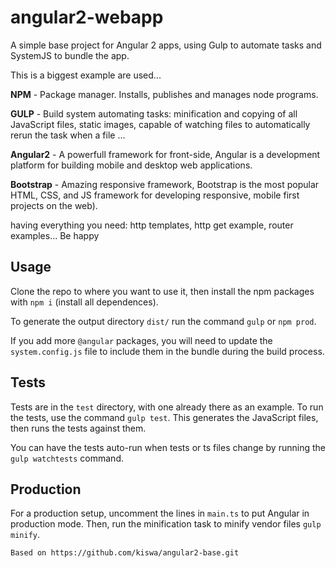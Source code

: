 # angular2-webapp

A simple base project for Angular 2 apps, using Gulp to automate tasks and SystemJS to bundle the app.

This is a biggest example are used...

**NPM** - Package manager. Installs, publishes and manages node programs.

**GULP** - Build system automating tasks: minification and copying of all JavaScript files, static images, capable of watching files to automatically rerun the task when a file ...

**Angular2** - A powerfull framework for front-side, Angular is a development platform for building mobile and desktop web applications.

**Bootstrap** - Amazing responsive framework, Bootstrap is the most popular HTML, CSS, and JS framework for developing responsive, mobile first projects on the web).

having everything you need: http templates, http get example, router examples...
Be happy


## Usage

Clone the repo to where you want to use it, then install the npm packages with `npm i` (install all dependences).

To generate the output directory `dist/` run the command `gulp` or `npm prod`.

If you add more `@angular` packages, you will need to update the `system.config.js` file to include them in the bundle during the build process.

## Tests

Tests are in the `test` directory, with one already there as an example. To run the tests, use the command `gulp test`. This generates the JavaScript files, then runs the tests against them.

You can have the tests auto-run when tests or ts files change by running the `gulp watchtests` command.

## Production

For a production setup, uncomment the lines in `main.ts` to put Angular in production mode. Then, run the minification task to minify vendor files `gulp minify`.


`Based on https://github.com/kiswa/angular2-base.git`
